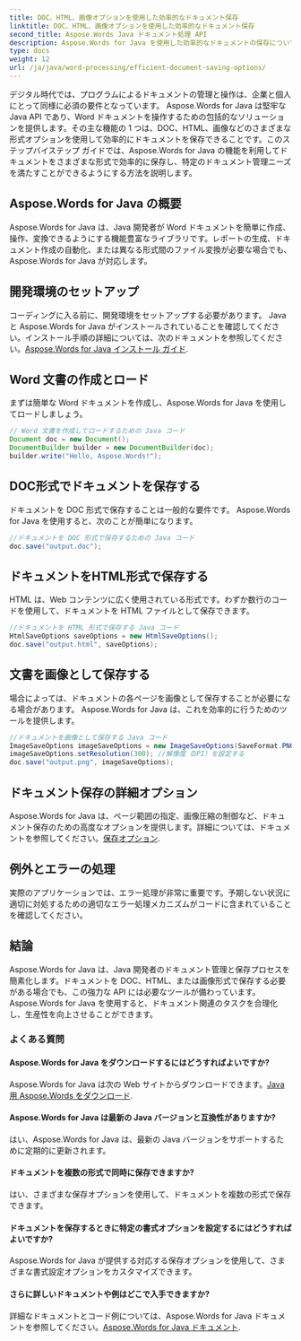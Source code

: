 ```yaml
---
title: DOC、HTML、画像オプションを使用した効率的なドキュメント保存
linktitle: DOC、HTML、画像オプションを使用した効率的なドキュメント保存
second_title: Aspose.Words Java ドキュメント処理 API
description: Aspose.Words for Java を使用した効率的なドキュメントの保存について学習します。このステップバイステップのガイドでは、DOC、HTML、画像のオプションについて説明し、ドキュメント管理スキルを向上させます。
type: docs
weight: 12
url: /ja/java/word-processing/efficient-document-saving-options/
---
```

デジタル時代では、プログラムによるドキュメントの管理と操作は、企業と個人にとって同様に必須の要件となっています。 Aspose.Words for Java は堅牢な Java API であり、Word ドキュメントを操作するための包括的なソリューションを提供します。その主な機能の 1 つは、DOC、HTML、画像などのさまざまな形式オプションを使用して効率的にドキュメントを保存できることです。このステップバイステップ ガイドでは、Aspose.Words for Java の機能を利用してドキュメントをさまざまな形式で効率的に保存し、特定のドキュメント管理ニーズを満たすことができるようにする方法を説明します。


## Aspose.Words for Java の概要

Aspose.Words for Java は、Java 開発者が Word ドキュメントを簡単に作成、操作、変換できるようにする機能豊富なライブラリです。レポートの生成、ドキュメント作成の自動化、または異なる形式間のファイル変換が必要な場合でも、Aspose.Words for Java が対応します。

## 開発環境のセットアップ

コーディングに入る前に、開発環境をセットアップする必要があります。 Java と Aspose.Words for Java がインストールされていることを確認してください。インストール手順の詳細については、次のドキュメントを参照してください。[Aspose.Words for Java インストール ガイド](https://releases.aspose.com/words/java/).

## Word 文書の作成とロード

まずは簡単な Word ドキュメントを作成し、Aspose.Words for Java を使用してロードしましょう。

```java
// Word 文書を作成してロードするための Java コード
Document doc = new Document();
DocumentBuilder builder = new DocumentBuilder(doc);
builder.write("Hello, Aspose.Words!");
```

## DOC形式でドキュメントを保存する

ドキュメントを DOC 形式で保存することは一般的な要件です。 Aspose.Words for Java を使用すると、次のことが簡単になります。

```java
//ドキュメントを DOC 形式で保存するための Java コード
doc.save("output.doc");
```

## ドキュメントをHTML形式で保存する

HTML は、Web コンテンツに広く使用されている形式です。わずか数行のコードを使用して、ドキュメントを HTML ファイルとして保存できます。

```java
//ドキュメントを HTML 形式で保存する Java コード
HtmlSaveOptions saveOptions = new HtmlSaveOptions();
doc.save("output.html", saveOptions);
```

## 文書を画像として保存する

場合によっては、ドキュメントの各ページを画像として保存することが必要になる場合があります。 Aspose.Words for Java は、これを効率的に行うためのツールを提供します。

```java
//ドキュメントを画像として保存する Java コード
ImageSaveOptions imageSaveOptions = new ImageSaveOptions(SaveFormat.PNG);
imageSaveOptions.setResolution(300); //解像度（DPI）を設定する
doc.save("output.png", imageSaveOptions);
```

## ドキュメント保存の詳細オプション

Aspose.Words for Java は、ページ範囲の指定、画像圧縮の制御など、ドキュメント保存のための高度なオプションを提供します。詳細については、ドキュメントを参照してください。[保存オプション](https://reference.aspose.com/words/java/com.aspose.words/saveoptions/).

## 例外とエラーの処理

実際のアプリケーションでは、エラー処理が非常に重要です。予期しない状況に適切に対処するための適切なエラー処理メカニズムがコードに含まれていることを確認してください。

## 結論

Aspose.Words for Java は、Java 開発者のドキュメント管理と保存プロセスを簡素化します。ドキュメントを DOC、HTML、または画像形式で保存する必要がある場合でも、この強力な API には必要なツールが備わっています。 Aspose.Words for Java を使用すると、ドキュメント関連のタスクを合理化し、生産性を向上させることができます。

### よくある質問

#### Aspose.Words for Java をダウンロードするにはどうすればよいですか?

 Aspose.Words for Java は次の Web サイトからダウンロードできます。[Java 用 Aspose.Words をダウンロード](https://releases.aspose.com/words/java/).

#### Aspose.Words for Java は最新の Java バージョンと互換性がありますか?

はい、Aspose.Words for Java は、最新の Java バージョンをサポートするために定期的に更新されます。

#### ドキュメントを複数の形式で同時に保存できますか?

はい、さまざまな保存オプションを使用して、ドキュメントを複数の形式で保存できます。

#### ドキュメントを保存するときに特定の書式オプションを設定するにはどうすればよいですか?

Aspose.Words for Java が提供する対応する保存オプションを使用して、さまざまな書式設定オプションをカスタマイズできます。

#### さらに詳しいドキュメントや例はどこで入手できますか?

詳細なドキュメントとコード例については、Aspose.Words for Java ドキュメントを参照してください。[Aspose.Words for Java ドキュメント](https://reference.aspose.com/words/java/).
